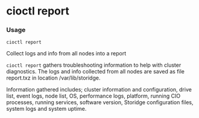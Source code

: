 # cioctl report

<h3>Usage</h3>

`cioctl report`

 Collect logs and info from all nodes into a report

`cioctl report` gathers troubleshooting information to help with cluster diagnostics. The logs and info collected from all nodes are saved as file report.txz in location /var/lib/storidge.

Information gathered includes; cluster information and configuration, drive list, event logs, node list, OS, performance logs, platform, running CIO processes, running services, software version, Storidge configuration files, system logs and system uptime.
